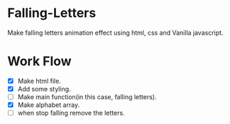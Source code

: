 # Falling-Letters

Make falling letters animation effect using html, css and Vanilla javascript.

# Work Flow

- [x] Make html file.
- [x] Add some styling.
- [ ] Make main function(in this case, falling letters).
- [x] Make alphabet array.
- [ ] when stop falling remove the letters.
